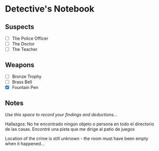 # Detective's Notebook

## Suspects
- [ ] The Police Officer
- [ ] The Doctor
- [ ] The Teacher

## Weapons
- [ ] Bronze Trophy
- [ ] Brass Bell
- [x] Fountain Pen

## Notes
*Use this space to record your findings and deductions...*


Hallazgos:
No he encontrado ningún objeto o persona en todo el directorio de las casas.
Encontré una pista que me dirige al patio de juegos

Location of the crime is still unknown - the room must have been empty when it happened...
